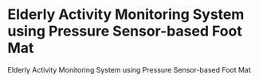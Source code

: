 # Elderly Activity Monitoring System  using Pressure Sensor-based Foot Mat

Elderly Activity Monitoring System  using Pressure Sensor-based Foot Mat
